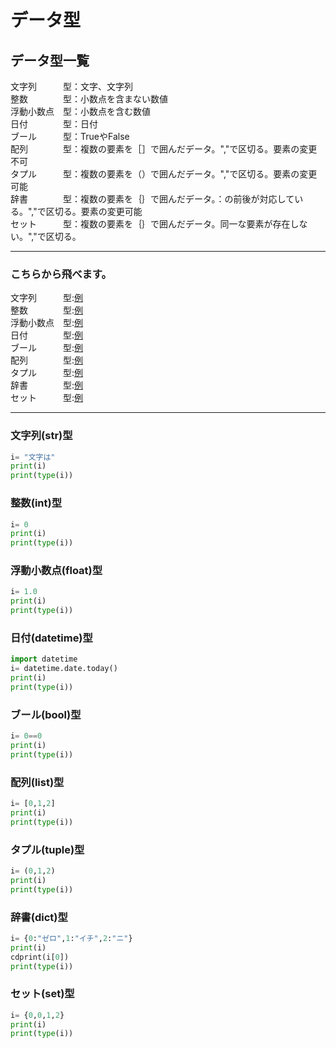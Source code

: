 # データ型
## データ型一覧
文字列　　　型：文字、文字列<br>
整数　　　　型：小数点を含まない数値<br>
浮動小数点　型：小数点を含む数値<br>
日付　　　　型：日付<br>
ブール　　　型：TrueやFalse<br>
配列　　　　型：複数の要素を［］で囲んだデータ。","で区切る。要素の変更不可<br>
タプル　　　型：複数の要素を（）で囲んだデータ。","で区切る。要素の変更可能<br>
辞書　　　　型：複数の要素を｛｝で囲んだデータ。：の前後が対応している。","で区切る。要素の変更可能<br>
セット　　　型：複数の要素を｛｝で囲んだデータ。同一な要素が存在しない。","で区切る。<br>

---

### こちらから飛べます。
文字列　　　型:[例](https://github.com/Yoshi01O/Study_Python/blob/main/Chapter05.md#%E6%96%87%E5%AD%97%E5%88%97str%E5%9E%8B)<br>
整数　　　　型:[例](https://github.com/Yoshi01O/Study_Python/blob/main/Chapter05.md#%E6%95%B4%E6%95%B0int%E5%9E%8B)<br>
浮動小数点　型:[例](https://github.com/Yoshi01O/Study_Python/blob/main/Chapter05.md#%E6%B5%AE%E5%8B%95%E5%B0%8F%E6%95%B0%E7%82%B9float%E5%9E%8B)<br>
日付　　　　型:[例](https://github.com/Yoshi01O/Study_Python/blob/main/Chapter05.md#%E6%97%A5%E4%BB%98datetime%E5%9E%8B)<br>
ブール　　　型:[例](https://github.com/Yoshi01O/Study_Python/blob/main/Chapter05.md#%E3%83%96%E3%83%BC%E3%83%ABbool%E5%9E%8B)<br>
配列　　　　型:[例](https://github.com/Yoshi01O/Study_Python/blob/main/Chapter05.md#%E9%85%8D%E5%88%97list%E5%9E%8B)<br>
タプル　　　型:[例](https://github.com/Yoshi01O/Study_Python/blob/main/Chapter05.md#%E3%82%BF%E3%83%97%E3%83%ABtuple%E5%9E%8B)<br>
辞書　　　　型:[例](https://github.com/Yoshi01O/Study_Python/blob/main/Chapter05.md#%E8%BE%9E%E6%9B%B8dict%E5%9E%8B)<br>
セット　　　型:[例](https://github.com/Yoshiaki010/Study_Python/blob/main/Chapter05.md#%E3%82%BB%E3%83%83%E3%83%88set%E5%9E%8B)<br>

---

### 文字列(str)型
```Python
i= "文字は"
print(i)
print(type(i))          
```
### 整数(int)型
```Python
i= 0
print(i)
print(type(i))          
```
### 浮動小数点(float)型
```Python
i= 1.0
print(i)
print(type(i))          
```
### 日付(datetime)型
```Python
import datetime
i= datetime.date.today()
print(i)
print(type(i))
```
### ブール(bool)型
```Python
i= 0==0 
print(i)
print(type(i))
```
### 配列(list)型
```Python
i= [0,1,2]
print(i)
print(type(i))
```
### タプル(tuple)型
```Python
i= (0,1,2)
print(i)
print(type(i))
```
### 辞書(dict)型
```Python
i= {0:"ゼロ",1:"イチ",2:"ニ"}
print(i)
cdprint(i[0])
print(type(i))
```
### セット(set)型
```Python
i= {0,0,1,2}
print(i)
print(type(i))
```

